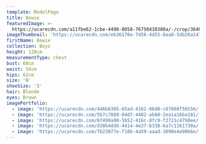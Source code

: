 ```yaml
---
template: ModelPage
title: Bowie
featuredImage: >-
  https://ucarecdn.com/a11fbe62-1cbe-4498-8058-76750410388a/-/crop/3648x2118/0,268/-/preview/
imageThumbnail: 'https://ucarecdn.com/eb36170e-7456-4d55-8aa8-5db26a147a50/'
firstName: Bowie
collection: Boys
height: 128cm
measurementType: chest
bust: 60cm
waist: 54cm
hips: 62cm
size: '8'
shoeSize: '3'
hair: Blonde
eyes: Brown
imagePortfolio:
  - image: 'https://ucarecdn.com/446b6305-65ad-4162-86d0-c67068f56556/'
  - image: 'https://ucarecdn.com/5b7c7880-04d7-4482-ab60-2ea1a16ba181/'
  - image: 'https://ucarecdn.com/6f499a90-5b52-416c-8fc9-f2721c47b0ee/'
  - image: 'https://ucarecdn.com/d38b4dd6-4414-4e37-b338-6a7c1161730a/'
  - image: 'https://ucarecdn.com/7b23077e-f10b-4a59-aaad-3090e4a90b6e/'
---
```


